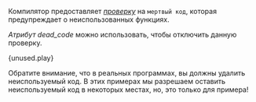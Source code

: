 Компилятор предоставляет [*проверку*][lint] на `мертвый код`,
которая предупреждает о неиспользованных функциях. 

*Атрибут dead_code* можно использовать, чтобы отключить данную проверку.

{unused.play}

Обратите внимание, что в реальных программах, вы должны удалить неиспользуемый код. В этих примерах мы разрешаем оставить неиспользуемый код в некоторых местах, но, это только для примера!

[lint]: https://en.wikipedia.org/wiki/Lint_%28software%29
